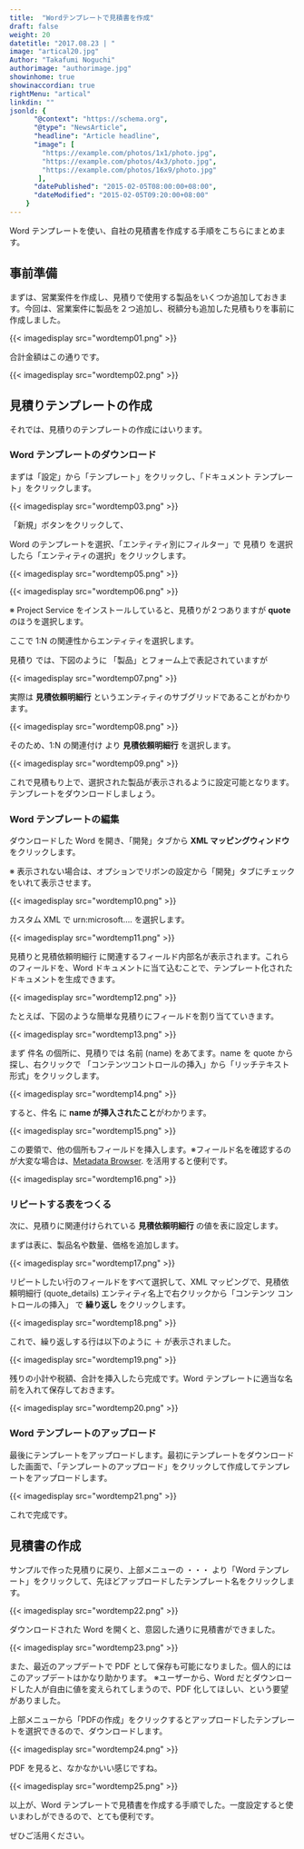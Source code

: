 ```yaml
---
title:  "Wordテンプレートで見積書を作成"
draft: false
weight: 20
datetitle: "2017.08.23 | "
image: "artical20.jpg"
Author: "Takafumi Noguchi"
authorimage: "authorimage.jpg"
showinhome: true
showinaccordian: true
rightMenu: "artical"
linkdin: ""
jsonld: {
      "@context": "https://schema.org",
      "@type": "NewsArticle",
      "headline": "Article headline",
      "image": [
        "https://example.com/photos/1x1/photo.jpg",
        "https://example.com/photos/4x3/photo.jpg",
        "https://example.com/photos/16x9/photo.jpg"
       ],
      "datePublished": "2015-02-05T08:00:00+08:00",
      "dateModified": "2015-02-05T09:20:00+08:00"
    }
---
```

<!-- Intro  -->
Word テンプレートを使い、自社の見積書を作成する手順をこちらにまとめます。

## 事前準備
まずは、営業案件を作成し、見積りで使用する製品をいくつか追加しておきます。今回は、営業案件に製品を２つ追加し、税額分も追加した見積もりを事前に作成しました。
<!-- Image= wordtemp01.png -->
{{< imagedisplay src="wordtemp01.png" >}}

合計金額はこの通りです。
<!-- Image= wordtemp02.png -->
{{< imagedisplay src="wordtemp02.png" >}}

## 見積りテンプレートの作成
それでは、見積りのテンプレートの作成にはいります。

### Word テンプレートのダウンロード
まずは「設定」から「テンプレート」をクリックし、「ドキュメント テンプレート」をクリックします。
<!-- Image= wordtemp03.png -->
{{< imagedisplay src="wordtemp03.png" >}}

「新規」ボタンをクリックして、

Word のテンプレートを選択、「エンティティ別にフィルター」で 見積り を選択したら「エンティティの選択」をクリックします。
<!-- Image= wordtemp05.png -->
{{< imagedisplay src="wordtemp05.png" >}}

<!-- Image= wordtemp06.png -->
{{< imagedisplay src="wordtemp06.png" >}}

※ Project Service をインストールしていると、見積りが２つありますが **quote** のほうを選択します。


ここで 1:N の関連性からエンティティを選択します。

見積り では、下図のように 「製品」とフォーム上で表記されていますが
<!-- Image= wordtemp07.png -->
{{< imagedisplay src="wordtemp07.png" >}}

実際は **見積依頼明細行** というエンティティのサブグリッドであることがわかります。
<!-- Image= wordtemp08.png -->
{{< imagedisplay src="wordtemp08.png" >}}

そのため、1:N の関連付け より **見積依頼明細行** を選択します。
<!-- Imahe= wordtemp09.png -->
{{< imagedisplay src="wordtemp09.png" >}}

これで見積もり上で、選択された製品が表示されるように設定可能となります。テンプレートをダウンロードしましょう。

### Word テンプレートの編集
ダウンロードした Word を開き、「開発」タブから **XML マッピングウィンドウ** をクリックします。

※ 表示されない場合は、オプションでリボンの設定から「開発」タブにチェックをいれて表示させます。
<!-- Image= wordtemp10.png -->
{{< imagedisplay src="wordtemp10.png" >}}

カスタム XML で urn:microsoft…. を選択します。
<!-- Image= wordtemp11.png -->
{{< imagedisplay src="wordtemp11.png" >}}

見積りと見積依頼明細行 に関連するフィールド内部名が表示されます。これらのフィールドを、Word ドキュメントに当て込むことで、テンプレート化されたドキュメントを生成できます。
<!-- Image= wordtemp12.png -->
{{< imagedisplay src="wordtemp12.png" >}}

たとえば、下図のような簡単な見積りにフィールドを割り当てていきます。
<!-- Image= wordtemp13.png -->
{{< imagedisplay src="wordtemp13.png" >}}

まず 件名 の個所に、見積りでは 名前 (name) をあてます。name を quote から探し、右クリックで 「コンテンツコントロールの挿入」から「リッチテキスト形式」をクリックします。
<!-- Image= wordtemp14.png -->
{{< imagedisplay src="wordtemp14.png" >}}

すると、件名 に **name が挿入されたこと**がわかります。
<!-- Image= wordtemp15.png -->
{{< imagedisplay src="wordtemp15.png" >}}

この要領で、他の個所もフィールドを挿入します。※フィールド名を確認するのが大変な場合は、[Metadata Browser](https://docs.microsoft.com/ja-jp/dynamics365/customerengagement/on-premises/developer/browse-your-metadata). を活用すると便利です。 
<!-- Image= wordtemp16.png -->
{{< imagedisplay src="wordtemp16.png" >}}

### リピートする表をつくる
次に、見積りに関連付けられている **見積依頼明細行** の値を表に設定します。

まずは表に、製品名や数量、価格を追加します。
<!-- Image= wordtemp17.png -->
{{< imagedisplay src="wordtemp17.png" >}}

リピートしたい行のフィールドをすべて選択して、XML マッピングで、見積依頼明細行 (quote_details) エンティティ名上で右クリックから「コンテンツ コントロールの挿入」 で **繰り返し** をクリックします。
<!-- Image= wordtemp18.png -->
{{< imagedisplay src="wordtemp18.png" >}}

これで、繰り返しする行は以下のように ＋ が表示されました。
<!-- Image= wordtemp19.png -->
{{< imagedisplay src="wordtemp19.png" >}}

残りの小計や税額、合計を挿入したら完成です。Word テンプレートに適当な名前を入れて保存しておきます。
<!-- Image= wordtemp20.png -->
{{< imagedisplay src="wordtemp20.png" >}}

### Word テンプレートのアップロード
最後にテンプレートをアップロードします。最初にテンプレートをダウンロードした画面で、「テンプレートのアップロード」をクリックして作成してテンプレートをアップロードします。
<!-- Image= wordtemp21.png -->
{{< imagedisplay src="wordtemp21.png" >}}

これで完成です。

## 見積書の作成
サンプルで作った見積りに戻り、上部メニューの ・・・ より「Word テンプレート」をクリックして、先ほどアップロードしたテンプレート名をクリックします。
<!-- Image= wordtemp22.png -->
{{< imagedisplay src="wordtemp22.png" >}}

ダウンロードされた Word を開くと、意図した通りに見積書ができました。
<!-- Image= wordtemp23.png -->
{{< imagedisplay src="wordtemp23.png" >}}

また、最近のアップデートで PDF として保存も可能になりました。個人的にはこのアップデートはかなり助かります。
※ユーザーから、Word だとダウンロードした人が自由に値を変えられてしまうので、PDF 化してほしい、という要望がありました。

上部メニューから「PDFの作成」をクリックするとアップロードしたテンプレートを選択できるので、ダウンロードします。
<!-- Image= wordtemp24.png -->
{{< imagedisplay src="wordtemp24.png" >}}

PDF を見ると、なかなかいい感じですね。
<!-- Image= wordtemp25.png -->
{{< imagedisplay src="wordtemp25.png" >}}

以上が、Word テンプレートで見積書を作成する手順でした。一度設定すると使いまわしができるので、とても便利です。

ぜひご活用ください。